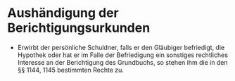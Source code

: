 # Aushändigung der Berichtigungsurkunden

- Erwirbt der persönliche Schuldner, falls er den Gläubiger befriedigt, die Hypothek oder hat er im Falle der Befriedigung ein sonstiges rechtliches Interesse an der Berichtigung des Grundbuchs, so stehen ihm die in den §§ 1144, 1145 bestimmten Rechte zu.

